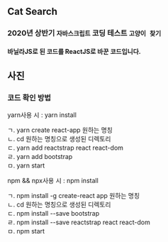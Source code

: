 ## Cat Search

### 2020년 상반기 `자바스크립트` 코딩 테스트 `고양이 찾기`  

#### 바닐라JS로 된 코드를 ReactJS로 바꾼 코드입니다.  

## 사진  

### 코드 확인 방법  

yarn사용 시 : yarn install   

ㄱ. yarn create react-app 원하는 명칭  
ㄴ. cd 원하는 명칭으로 생성된 디렉토리  
ㄷ. yarn add reactstrap react react-dom  
ㄹ. yarn add bootstrap  
ㅁ. yarn start  

npm && npx사용 시 : npm install  

ㄱ. npm install -g create-react app 원하는 명칭  
ㄴ. cd 원하는 명칭으로 생성된 디렉토리  
ㄷ. npm install --save bootstrap  
ㄹ. npm install --save reactstrap react react-dom  
ㅁ. npm start  
